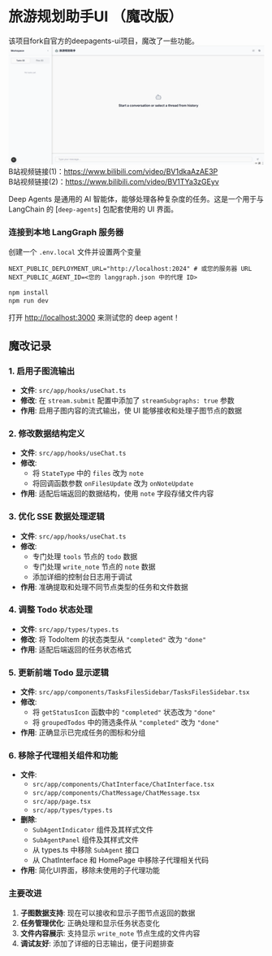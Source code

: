 # 旅游规划助手UI （魔改版）

该项目fork自官方的deepagents-ui项目，魔改了一些功能。
![alt text](image.png)
B站视频链接(1)：https://www.bilibili.com/video/BV1dkaAzAE3P<br>
B站视频链接(2)：https://www.bilibili.com/video/BV1TYa3zGEyv

Deep Agents 是通用的 AI 智能体，能够处理各种复杂度的任务。这是一个用于与 LangChain 的 [`deep-agents`] 包配套使用的 UI 界面。

### 连接到本地 LangGraph 服务器

创建一个 `.env.local` 文件并设置两个变量

```env
NEXT_PUBLIC_DEPLOYMENT_URL="http://localhost:2024" # 或您的服务器 URL
NEXT_PUBLIC_AGENT_ID=<您的 langgraph.json 中的代理 ID>
```

```bash
npm install
npm run dev
```

打开 [http://localhost:3000](http://localhost:3000) 来测试您的 deep agent！

## 魔改记录

### 1. 启用子图流输出

- **文件**: `src/app/hooks/useChat.ts`
- **修改**: 在 `stream.submit` 配置中添加了 `streamSubgraphs: true` 参数
- **作用**: 启用子图内容的流式输出，使 UI 能够接收和处理子图节点的数据

### 2. 修改数据结构定义

- **文件**: `src/app/hooks/useChat.ts`
- **修改**:
  - 将 `StateType` 中的 `files` 改为 `note`
  - 将回调函数参数 `onFilesUpdate` 改为 `onNoteUpdate`
- **作用**: 适配后端返回的数据结构，使用 `note` 字段存储文件内容

### 3. 优化 SSE 数据处理逻辑

- **文件**: `src/app/hooks/useChat.ts`
- **修改**:
  - 专门处理 `tools` 节点的 `todo` 数据
  - 专门处理 `write_note` 节点的 `note` 数据
  - 添加详细的控制台日志用于调试
- **作用**: 准确提取和处理不同节点类型的任务和文件数据

### 4. 调整 Todo 状态处理

- **文件**: `src/app/types/types.ts`
- **修改**: 将 TodoItem 的状态类型从 `"completed"` 改为 `"done"`
- **作用**: 适配后端返回的任务状态格式

### 5. 更新前端 Todo 显示逻辑

- **文件**: `src/app/components/TasksFilesSidebar/TasksFilesSidebar.tsx`
- **修改**:
  - 将 `getStatusIcon` 函数中的 `"completed"` 状态改为 `"done"`
  - 将 `groupedTodos` 中的筛选条件从 `"completed"` 改为 `"done"`
- **作用**: 正确显示已完成任务的图标和分组

### 6. 移除子代理相关组件和功能

- **文件**:
  - `src/app/components/ChatInterface/ChatInterface.tsx`
  - `src/app/components/ChatMessage/ChatMessage.tsx`
  - `src/app/page.tsx`
  - `src/app/types/types.ts`
- **删除**:
  - `SubAgentIndicator` 组件及其样式文件
  - `SubAgentPanel` 组件及其样式文件
  - 从 types.ts 中移除 `SubAgent` 接口
  - 从 ChatInterface 和 HomePage 中移除子代理相关代码
- **作用**: 简化UI界面，移除未使用的子代理功能

### 主要改进

1. **子图数据支持**: 现在可以接收和显示子图节点返回的数据
2. **任务管理优化**: 正确处理和显示任务状态变化
3. **文件内容展示**: 支持显示 `write_note` 节点生成的文件内容
4. **调试友好**: 添加了详细的日志输出，便于问题排查
